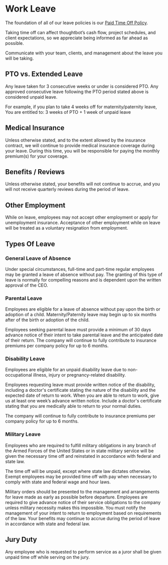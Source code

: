 # Work Leave

The foundation of all of our leave policies is our [Paid Time Off Policy][pto-policy].

Taking time off can affect thoughtbot’s cash flow, project schedules, and client expectations, so we appreciate being informed as far ahead as possible.

Communicate with your team, clients, and management about the leave you will be taking.

## PTO vs. Extended Leave

Any leave taken for 3 consecutive weeks or under is considered PTO. Any approved consecutive leave following the PTO period stated above is considered unpaid leave.

For example, if you plan to take 4 weeks off for maternity/paternity leave, You are entitled to: 3 weeks of PTO + 1 week of unpaid leave

## Medical Insurance

Unless otherwise stated, and to the extent allowed by the insurance contract, we will continue to provide medical insurance coverage during your leave. During this time, you will be responsible for paying the monthly premium(s) for your coverage.

## Benefits / Reviews

Unless otherwise stated, your benefits will not continue to accrue, and you will not receive quarterly reviews during the period of leave.

## Other Employment

While on leave, employees may not accept other employment or apply for unemployment insurance. Acceptance of other employment while on leave will be treated as a voluntary resignation from employment.

## Types Of Leave

### General Leave of Absence

Under special circumstances, full-time and part-time regular employees may be granted a leave of absence without pay. The granting of this type of leave is normally for compelling reasons and is dependent upon the written approval of the CEO.

### Parental Leave

Employees are eligible for a leave of absence without pay upon the birth or adoption of a child. Maternity/Paternity leave may begin up to six months after of the birth or adoption of the child.

Employees seeking parental leave must provide a minimum of 30 days advance notice of their intent to take parental leave and the anticipated date of their return.
The company will continue to fully contribute to insurance premiums per company policy for up to 6 months.

### Disability Leave

Employees are eligible for an unpaid disability leave due to non-occupational illness, injury or pregnancy-related disability.

Employees requesting leave must provide written notice of the disability, including a doctor's certificate stating the nature of the disability and the expected date of return to work. When you are able to return to work, give us at least one week’s advance written notice. Include a doctor's certificate stating that you are medically able to return to your normal duties.

The company will continue to fully contribute to insurance premiums per company policy for up to 6 months.

### Military Leave

Employees who are required to fulfill military obligations in any branch of the Armed Forces of the United States or in state military service will be given the necessary time off and reinstated in accordance with federal and state law.

The time off will be unpaid, except where state law dictates otherwise. Exempt employees may be provided time off with pay when necessary to comply with state and federal wage and hour laws.

Military orders should be presented to the management and arrangements for leave made as early as possible before departure. Employees are required to give advance notice of their service obligations to the company unless military necessity makes this impossible. You must notify the management of your intent to return to employment based on requirements of the law. Your benefits may continue to accrue during the period of leave in accordance with state and federal law.

## Jury Duty

Any employee who is requested to perform service as a juror shall be given unpaid time off while serving on the jury.

[pto-policy]: policies/paid-time-off.md
